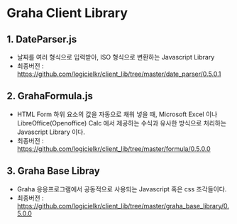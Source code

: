 # Graha Client Library

## 1. DateParser.js

- 날짜를 여러 형식으로 입력받아, ISO 형식으로 변환하는 Javascript Library
- 최종버전 : https://github.com/logicielkr/client_lib/tree/master/date_parser/0.5.0.1

## 2. GrahaFormula.js

- HTML Form 하위 요소의 값을 자동으로 채워 넣을 때, Microsoft Excel 이나 LibreOffice(Openoffice) Calc 에서 제공하는 수식과 유사한 방식으로 처리하는 Javascript Library 이다.
- 최종버전 : https://github.com/logicielkr/client_lib/tree/master/formula/0.5.0.0

## 3. Graha Base Libray

- Graha 응응프로그램에서 공동적으로 사용되는 Javascript 혹은 css 조각들이다.
- 최종버전 : https://github.com/logicielkr/client_lib/tree/master/graha_base_library/0.5.0.0
